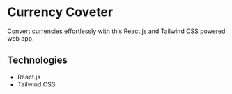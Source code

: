 # Currency Coveter

Convert currencies effortlessly with this React.js and Tailwind CSS powered web app.

## Technologies

- React.js
- Tailwind CSS
